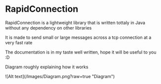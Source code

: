 # RapidConnection

RapidConnection is a lightweight library that is written tottaly in Java without any dependency on other libraries

It is made to send small or large messages across a tcp connection at a very fast rate

The documentation is in my taste well written, hope it will be useful to you :D

Diagram roughly explaining how it works
<p>
![Alt text](/Images/Diagram.png?raw=true "Diagram")
